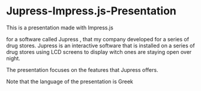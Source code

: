 # Jupress-Impress.js-Presentation

This is a presentation made with Impress.js

for a software called Jupress , that my company developed for a series of drug stores.
Jupress is an interactive software that is installed on a series of drug stores using LCD screens to display
witch ones are staying open over night.

The presentation focuses on the features that Jupress offers.

Note that the language of the presentation is Greek
